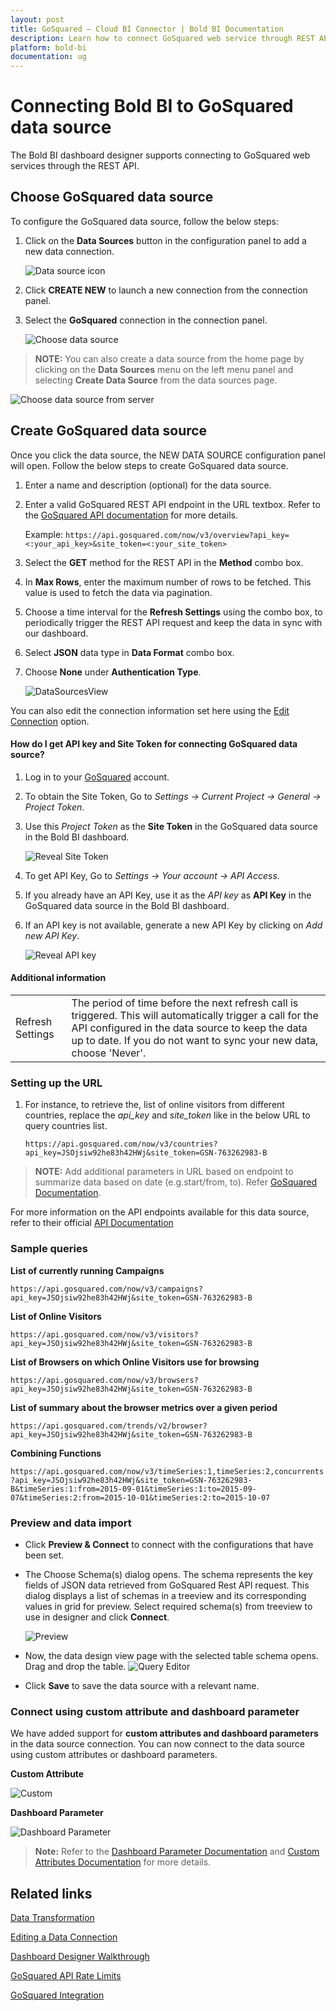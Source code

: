 ```yaml
---
layout: post
title: GoSquared – Cloud BI Connector | Bold BI Documentation
description: Learn how to connect GoSquared web service through REST API endpoint with Bold BI Cloud and create data source.
platform: bold-bi
documentation: ug
---
```


# Connecting Bold BI to GoSquared data source
The Bold BI dashboard designer supports connecting to GoSquared web services through the REST API. 

## Choose GoSquared data source
To configure the GoSquared data source, follow the below steps:
1. Click on the **Data Sources** button in the configuration panel to add a new data connection.

   ![Data source icon](/static/assets/working-with-datasource/data-connectors/images/common/DataSourcesIcon.png)

2. Click **CREATE NEW** to launch a new connection from the connection panel.
3. Select the **GoSquared** connection in the connection panel.

   ![Choose data source](/static/assets/working-with-datasource/data-connectors/images/GoSquared/ChooseDS.png)

> **NOTE:**  You can also create a data source from the home page by clicking on the **Data Sources** menu on the left menu panel and selecting **Create Data Source** from the data sources page.

   ![Choose data source from server](/static/assets/working-with-datasource/data-connectors/images/GoSquared/ChooseDS_Server.png)


## Create GoSquared data source
Once you click the data source, the NEW DATA SOURCE configuration panel will open. Follow the below steps to create GoSquared data source.
1. Enter a name and description (optional) for the data source.
2. Enter a valid GoSquared REST API endpoint in the URL textbox. Refer to the [GoSquared API documentation](https://www.gosquared.com/docs/api/) for more details.

    Example: `https://api.gosquared.com/now/v3/overview?api_key=<:your_api_key>&site_token=<:your_site_token>` 

3. Select the **GET** method for the REST API in the **Method** combo box.
4. In **Max Rows**, enter the maximum number of rows to be fetched. This value is used to fetch the data via pagination.
5. Choose a time interval for the **Refresh Settings** using the combo box, to periodically trigger the REST API request and keep the data in sync with our dashboard.  
6. Select **JSON** data type in **Data Format** combo box.
7. Choose **None** under **Authentication Type**.

    ![DataSourcesView](/static/assets/working-with-datasource/data-connectors/images/GoSquared/DataSourcesView.png)

You can also edit the connection information set here using the [Edit Connection](/working-with-data-sources/editing-a-data-connection/) option.

#### How do I get API key and Site Token for connecting GoSquared data source?
1. Log in to your [GoSquared](https://www.gosquared.com/login/) account. 
2. To obtain the Site Token, Go to *Settings -> Current Project -> General -> Project Token*.
3. Use this *Project Token* as the **Site Token** in the GoSquared data source in the Bold BI dashboard.

   ![Reveal Site Token](/static/assets/working-with-datasource/data-connectors/images/GoSquared/SiteToken.png)

4. To get API Key, Go to *Settings -> Your account -> API Access*.
5. If you already have an API Key, use it as the *API key* as **API Key** in the GoSquared data source in the Bold BI dashboard.
6. If an API key is not available, generate a new API Key by clicking on *Add new API Key*. 

   ![Reveal API key](/static/assets/working-with-datasource/data-connectors/images/GoSquared/APIKey.png)

#### Additional information
<table width="600">
<tr>
<td>
Refresh Settings
</td>
<td>
The period of time before the next refresh call is triggered. This will automatically trigger a call for the API configured in the data source to keep the data up to date. If you do not want to sync your new data, choose 'Never'.
</td>
</tr>
</table>

### Setting up the URL

1. For instance, to retrieve the, list of online visitors from different countries, replace the *api_key* and *site_token* like in the below URL to query countries list.

   `https://api.gosquared.com/now/v3/countries?api_key=JSOjsiw92he83h42HWj&site_token=GSN-763262983-B`

> **NOTE:**  Add additional parameters in URL based on endpoint to summarize data based on date (e.g.start/from, to). Refer [GoSquared Documentation](https://www.gosquared.com/docs/api/).

For more information on the API endpoints available for this data source, refer to their official [API Documentation]( https://www.gosquared.com/docs/api/)

### Sample queries
**List of currently running Campaigns**

`https://api.gosquared.com/now/v3/campaigns?api_key=JSOjsiw92he83h42HWj&site_token=GSN-763262983-B`

**List of Online Visitors**

`https://api.gosquared.com/now/v3/visitors?api_key=JSOjsiw92he83h42HWj&site_token=GSN-763262983-B`

**List of Browsers on which Online Visitors use for browsing**

`https://api.gosquared.com/now/v3/browsers?api_key=JSOjsiw92he83h42HWj&site_token=GSN-763262983-B`

**List of summary about the browser metrics over a given period**

`https://api.gosquared.com/trends/v2/browser?api_key=JSOjsiw92he83h42HWj&site_token=GSN-763262983-B`

**Combining Functions**

`https://api.gosquared.com/now/v3/timeSeries:1,timeSeries:2,concurrents?api_key=JSOjsiw92he83h42HWj&site_token=GSN-763262983-B&timeSeries:1:from=2015-09-01&timeSeries:1:to=2015-09-07&timeSeries:2:from=2015-10-01&timeSeries:2:to=2015-10-07`

### Preview and data import
* Click **Preview & Connect** to connect with the configurations that have been set.
* The Choose Schema(s) dialog opens. The schema represents the key fields of JSON data retrieved from GoSquared Rest API request. This dialog displays a list of schemas in a treeview and its corresponding values in grid for preview. Select required schema(s) from treeview to use in designer and click **Connect**.

   ![Preview](/static/assets/working-with-datasource/data-connectors/images/common/Preview.png)

* Now, the data design view page with the selected table schema opens. Drag and drop the table.
   ![Query Editor](/static/assets/working-with-datasource/data-connectors/images/common/QueryEditor.png)

* Click **Save** to save the data source with a relevant name.

### Connect using custom attribute and dashboard parameter

We have added support for **custom attributes and dashboard parameters** in the data source connection. You can now connect to the data source using custom attributes or dashboard parameters.

**Custom Attribute**

![Custom](/static/assets/working-with-datasource/data-connectors/images/GoSquared/Custom.png)

**Dashboard Parameter**

![Dashboard Parameter](/static/assets/working-with-datasource/data-connectors/images/GoSquared/Dashboardparameter.png)

>**Note:** Refer to the [Dashboard Parameter Documentation](https://help.boldbi.com/working-with-data-sources/dashboard-parameter/) and [Custom Attributes Documentation](https://help.boldbi.com/working-with-data-sources/configuring-custom-attribute/) for more details.

## Related links
[Data Transformation](/working-with-data-sources/data-modeling/joining-table/)

[Editing a Data Connection](/working-with-data-sources/editing-a-data-connection/)   

[Dashboard Designer Walkthrough](/getting-started/creating-dashboard/)

[GoSquared API Rate Limits](https://www.gosquared.com/docs/api/rate-limits/)

[GoSquared Integration](https://www.boldbi.com/integrations/gosquared?utm_source=syncfusion&utm_medium=documentation&utm_campaign=boldbigosquaredintegration)
